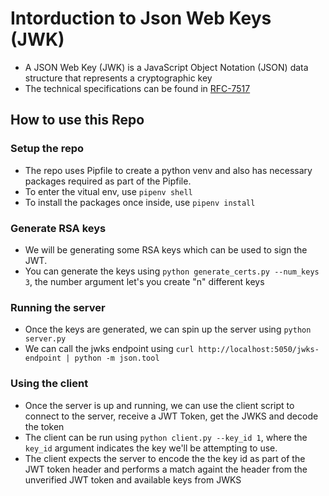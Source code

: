 # Intorduction to Json Web Keys (JWK)

* A JSON Web Key (JWK) is a JavaScript Object Notation (JSON) data structure that represents a cryptographic key
* The technical specifications can be found in [RFC-7517](https://datatracker.ietf.org/doc/html/rfc7517)


## How to use this Repo

### Setup the repo

* The repo uses Pipfile to create a python venv and also has necessary packages required as part of the Pipfile.
* To enter the vitual env, use `pipenv shell`
* To install the packages once inside, use `pipenv install`

### Generate RSA keys
* We will be generating some RSA keys which can be used to sign the JWT.
* You can generate the keys using `python generate_certs.py --num_keys 3`, the number argument let's you create "n" different keys 

### Running the server
* Once the keys are generated, we can spin up the server using `python server.py`
* We can call the jwks endpoint using `curl http://localhost:5050/jwks-endpoint | python -m json.tool` 

### Using the client
* Once the server is up and running, we can use the client script to connect to the server, receive a JWT Token, get the JWKS and decode the token
* The client can be run using `python client.py --key_id 1`, where the `key_id` argument indicates the key we'll be attempting to use.
* The client expects the server to encode the the key id as part of the JWT token header and performs a match againt the header from the unverified JWT token and available keys from JWKS 